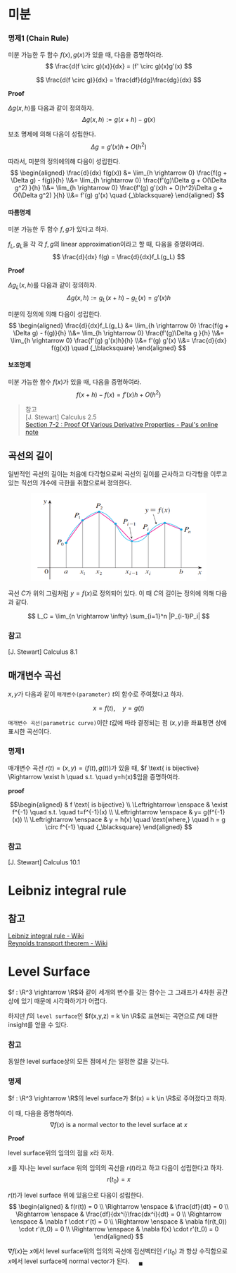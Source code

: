 # 미분

### 명제1 (Chain Rule)
미분 가능한 두 함수 $f(x),g(x)$가 있을 때, 다음을 증명하여라.
$$ \frac{d(f \circ g)(x)}{dx} = (f' \circ g)(x)g'(x)  $$

$$ \frac{d(f \circ g)}{dx} = \frac{df}{dg}\frac{dg}{dx} $$

**Proof**

$\Delta g(x,h)$를 다음과 같이 정의하자.
$$ \Delta g(x,h) := g(x+h) - g(x) $$

보조 명제에 의해 다음이 성립한다.
$$ \Delta g = g'(x)h + O(h^2) $$

따라서, 미분의 정의에의해 다음이 성립한다.
$$ \begin{aligned} \frac{d}{dx} f(g(x)) &= \lim_{h \rightarrow 0} \frac{f(g + \Delta g) - f(g)}{h} \\&= \lim_{h \rightarrow 0} \frac{f'(g)\Delta g + O(\Delta g^2) }{h} \\&= \lim_{h \rightarrow 0} \frac{f'(g) g'(x)h + O(h^2)\Delta g + O(\Delta g^2) }{h} \\&= f'(g) g'(x) \quad {_\blacksquare} \end{aligned} $$

#### 따름명제
미분 가능한 두 함수 $f,g$가 있다고 하자.

$f_L, g_L$을 각 각 $f,g$의 linear approximation이라고 할 때, 다음을 증명하여라.
$$ \frac{d}{dx} f(g) = \frac{d}{dx}f_L(g_L) $$

**Proof**

$\Delta g_L(x,h)$를 다음과 같이 정의하자.
$$ \Delta g(x,h) := g_L(x+h) - g_L(x) = g'(x)h $$

미분의 정의에 의해 다음이 성립한다.
$$ \begin{aligned} \frac{d}{dx}f_L(g_L) &= \lim_{h \rightarrow 0} \frac{f(g + \Delta g) - f(g)}{h} \\&= \lim_{h \rightarrow 0} \frac{f'(g)\Delta g }{h} \\&= \lim_{h \rightarrow 0} \frac{f'(g) g'(x)h}{h} \\&= f'(g) g'(x) \\&= \frac{d}{dx} f(g(x)) \quad {_\blacksquare} \end{aligned} $$


#### 보조명제
미분 가능한 함수 $f(x)$가 있을 때, 다음을 증명하여라.
$$ f(x+h) - f(x) = f'(x)h + O(h^2) $$

>참고  
[J. Stewart] Calculus 2.5  
[Section 7-2 : Proof Of Various Derivative Properties - Paul's online note](https://tutorial.math.lamar.edu/Classes/CalcI/DerivativeProofs.aspx)  




## 곡선의 길이
일반적인 곡선의 길이는 처음에 다각형으로써 곡선의 길이를 근사하고 다각형을 이루고 있는 직선의 개수에 극한을 취함으로써 정의한다.

<p align = "center">
<img src = "./image/curve1.png" width = 400 height = 200>
</p>

곡선 $C$가 위의 그림처럼 $y=f(x)$로 정의되어 있다. 이 때 $C$의 길이는 정의에 의해 다음과 같다.

$$ L_C = \lim_{n \rightarrow \infty} \sum_{i=1}^n |P_{i-1}P_i| $$

### 참고
[J. Stewart] Calculus 8.1

## 매개변수 곡선
$x,y$가 다음과 같이 `매개변수(parameter)` $t$의 함수로 주여졌다고 하자.

$$ x = f(t), \quad y = g(t) $$

`매개변수 곡선(parametric curve)`이란 $t$값에 따라 결정되는 점 $(x,y)$을 좌표평면 상에 표시한 곡선이다.

### 명제1
매개변수 곡선 $r(t) = (x, y) = (f(t), g(t))$가 있을 때, $f \text{ is bijective} \Rightarrow \exist h \quad s.t. \quad y=h(x)$임을 증명하여라.

**proof**

$$\begin{aligned} & f \text{ is bijective} \\ \Leftrightarrow \enspace & \exist f^{-1} \quad s.t. \quad t=f^{-1}(x) \\ \Leftrightarrow \enspace & y= g(f^{-1}(x)) \\ \Leftrightarrow \enspace & y = h(x) \quad \text{where,} \quad h = g \circ f^{-1} \quad {_\blacksquare} \end{aligned} $$


### 참고
[J. Stewart] Calculus 10.1

# Leibniz integral rule

## 참고
[Leibniz integral rule - Wiki](https://en.wikipedia.org/wiki/Leibniz_integral_rule)  
[Reynolds transport theorem - Wiki](https://en.wikipedia.org/wiki/Reynolds_transport_theorem)  


# Level Surface
$f : \R^3 \rightarrow \R$와 같이 세개의 변수를 갖는 함수는 그 그래프가 4차원 공간상에 있기 때문에 시각화하기가 어렵다.

하지만 $f$의 `level surface`인 $f(x,y,z) = k \in \R$로 표현되는 곡면으로 $f$에 대한 insight를 얻을 수 있다.

### 참고
동일한 level surface상의 모든 점에서 $f$는 일정한 값을 갖는다.

### 명제
$f : \R^3 \rightarrow \R$의 level surface가 $f(x) = k \in \R$로 주어졌다고 하자.

이 때, 다음을 증명하여라.
$$ \nabla f(x) \text{ is a normal vector to the level surface at } x $$

**Proof**

level surface위의 임의의 점을 $x$라 하자.

$x$를 지나는 level surface 위의 임의의 곡선을 $r(t)$라고 하고 다음이 성립한다고 하자.
$$ r(t_0) = x $$

$r(t)$가 level surface 위에 있음으로 다음이 성립한다.
$$ \begin{aligned} & f(r(t)) = 0 \\ \Rightarrow \enspace & \frac{df}{dt} = 0 \\ \Rightarrow \enspace & \frac{df}{dx^i}\frac{dx^i}{dt} = 0 \\ \Rightarrow \enspace & \nabla f \cdot r'(t) = 0 \\ \Rightarrow \enspace & \nabla f(r(t_0)) \cdot r'(t_0) = 0 \\ \Rightarrow \enspace & \nabla f(x) \cdot r'(t_0) = 0 \end{aligned} $$

$\nabla f(x)$는 $x$에서 level surface위의 임의의 곡선에 접선벡터인 $r'(t_0)$ 과 항상 수직함으로 $x$에서 level surface에 normal vector가 된다. $\quad {_\blacksquare}$